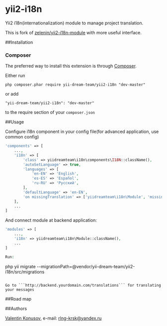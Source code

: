 yii2-i18n
=========

Yii2 i18n(internationalization) module to manage project translation.

This is fork of [zelenin/yii2-i18n-module](https://raw.githubusercontent.com/zelenin/yii2-i18n-module) with more useful interface.

##Installation

### Composer

The preferred way to install this extension is through [Composer](http://getcomposer.org/).

Either run

```
php composer.phar require yii-dream-team/yii2-i18n "dev-master"
```

or add

```
"yii-dream-team/yii2-i18n": "dev-master"
```

to the require section of your ```composer.json```

##Usage

Configure i18n component in your config file(for advanced application, use common config)

```php
'components' => [
    ...,
    'i18n' => [
        'class' => yiidreamteam\i18n\components\I18N::className(),
        'autoSetLanguage' => true,
        'languages' => [
            'en-EN' => 'English',
            'es-ES' => 'Español',
            'ru-RU' => 'Русский',
        ],
        'defaultLanguage' => 'en-EN',
        'on missingTranslation' => ['yiidreamteam\i18n\Module', 'missingTranslation']
    ],
    ...
]

```

And connect module at backend application:

```php
'modules' => [
    ...,
    'i18n' => yiidreamteam\i18n\Module::className(),
    ...
]

Run:

```
php yii migrate --migrationPath=@vendor/yii-dream-team/yii2-i18n/src/migrations
```

Go to ```http://backend.yourdomain.com/translations``` for translating your messages

```

##Road map

##Authors

[Valentin Konusov](https://github.com/BioSin), e-mail: [rlng-krsk@yandex.ru](mailto:rlng-krsk@yandex.ru)